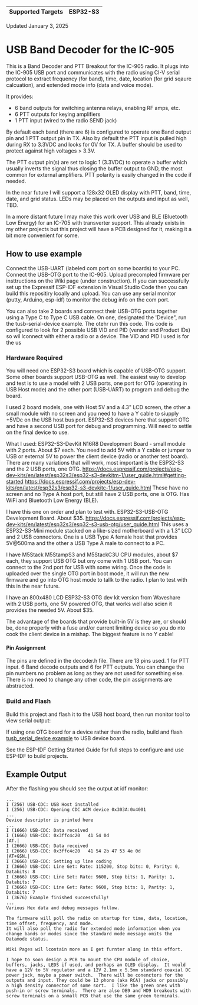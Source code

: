 | Supported Targets | ESP32-S3 |
| ----------------- | -------- |

Updated January 3, 2025

# USB Band Decoder for the IC-905

This is a Band Decoder and PTT Breakout for the IC-905 radio.  It plugs into the IC-905 USB port and communicates with the radio using CI-V serial protocol to extract frequency (for band), time, date, location (for grid sqaure calcuation), and extended mode info (data and voice mode).  

It provides:
* 6 band outputs for switching antenna relays, enabling RF amps, etc.
* 6 PTT outputs for keying amplifiers
* 1 PTT input (wired to the radio SEND jack)

By default each band (there are 6) is configured to operate one Band output pin and 1 PTT output pin in TX.  Also by default the PTT input is pulled high during RX to 3.3VDC and looks for 0V for TX.  A buffer should be used to protect against high voltages > 3.3V. 

The PTT output pin(s) are set to logic 1 (3.3VDC) to operate a buffer which usually inverts the signal thus closing the buffer output to GND, the most common for external amplifiers.  PTT polarity is easily changed in the code if needed.

In the near future I will support a 128x32 OLED display with PTT, band, time, date, and grid status.  LEDs may be placed on the outputs and input as well, TBD. 

In a more distant future I may make this work over USB and BLE (Bluetooth Low Energy) for an IC-705 with transverter support.  This already exists in my other projects but this project will have a PCB designed for it, making it a bit more convenient for some.

## How to use example

Connect the USB-UART (labeled com port on some boards) to your PC.  Connect the USB-OTG port to the IC-905.  Upload precompled firmware per insttructions on the Wiki page (under  construction).  If you can successfully set up the Expressif ESP-IDF extension in Visual Studio Code then you can build this repositiry lcoally and upload.  You can use any serial monitor (putty, Arduino, esp-idf) to monitor the debug info on the com port.  

You can also take 2 boards and connect their USB-OTG ports together using a Type C to Type C USB cable.  On one, designated the 'Device", run the tusb-serial-device example.  The otehr run this code.  Ths code is configured to look for 2 possible USB VID and PID (vendor and Product IDs) so wil lconnect with either a radio or a device.  The VID and PID I used is for the us

### Hardware Required

You will need one ESP32-S3 board which is capable of USB-OTG support.  Some other boards support USB-OTG as well. The easiest way to develop and test is to use a model with 2 USB ports, one port for OTG (operating in USB Host mode) and the other port (USB-UART) to program and debug the board.

I used 2 board models, one with Host 5V and a 4.3" LCD screen, the other a small module with no screen and you need to have a Y cable to siupply +5VDc on the USB host bus port.  ESP32-S3 devices here that support OTG and have a second USB port for debug and programming.  Will need to settle on the final device to use.

What I used:
ESP32-S3-DevKit N16R8 Development Board - small module with 2 ports. About $7 each.  You need to add 5V with a Y cable or jumper to USB or external 5V to power the client device (radio or another test board).  There are many variations that will work, most important is the ESP32-S3 and the 2 USB ports, one OTG.
https://docs.espressif.com/projects/esp-dev-kits/en/latest/esp32s3/esp32-s3-devkitm-1/user_guide.html#getting-started
https://docs.espressif.com/projects/esp-dev-kits/en/latest/esp32s3/esp32-s3-devkitc-1/user_guide.html
These have no screen and no Type A host port, but still have 2 USB ports, one is OTG.  Has WiFi and Bluetooth Low Energy (BLE).

I have this one on order and plan to test with.  ESP32-S3-USB-OTG Development Board.  About $35.
https://docs.espressif.com/projects/esp-dev-kits/en/latest/esp32s3/esp32-s3-usb-otg/user_guide.html
This uses a ESP32-S3-Mini module stacked on a like-sized motherboard with a 1.3” LCD and 2 USB connectors. One is a USB Type A female host that provides 5V@500ma and the other a USB Type A male to connect to a PC.

I have M5Stack M5StampS3 and M5StackC3U CPU modules, about $7 each, they support USB OTG but ony come with 1 USB port. You can connect to the 2nd port for USB with some wiring.  Once the code is uploaded over the single OTG port in boot mode, it will run the new firmware and go into OTG host mode to tallk to the radio.  I plan to test with this in the near future.

I have an 800x480 LCD ESP32-S3 OTG dev kit version from Waveshare with 2 USB ports, one 5V powered OTG, that works well also scien it provides the needed 5V.  About $35.

The advantage of the boards that provide built-in 5V is they are, or should be, done properly with a fuse and/or current limiting device so you do nto cook the client device in a mishap.  The biggest feature is no Y cable!


#### Pin Assignment

The pins are defined in the decoder.h file. There are 13 pins used.  1 for PTT input.  6 Band decode outputs and 6 for PTT outputs.  You can change the pin numbers no problem as long as they are not used for something else. There is no need to change any other code, the pin assignments are abstracted.


### Build and Flash

Build this project and flash it to the USB host board, then run monitor tool to view serial output:

If using one OTG board for a device rather than the radio, build and flash [tusb_serial_device example](../../../device/tusb_serial_device) to USB device board.

See the ESP-IDF Getting Started Guide for full steps to configure and use ESP-IDF to build projects.

## Example Output

After the flashing you should see the output at idf monitor:

```
...
I (256) USB-CDC: USB Host installed
I (256) USB-CDC: Opening CDC ACM device 0x303A:0x4001
...
Device descriptor is printed here
...
I (1666) USB-CDC: Data received
I (1666) USB-CDC: 0x3ffc4c20   41 54 0d                                          |AT.|
I (2666) USB-CDC: Data received
I (2666) USB-CDC: 0x3ffc4c20   41 54 2b 47 53 4e 0d                              |AT+GSN.|
I (3666) USB-CDC: Setting up line coding
I (3666) USB-CDC: Line Get: Rate: 115200, Stop bits: 0, Parity: 0, Databits: 8
I (3666) USB-CDC: Line Set: Rate: 9600, Stop bits: 1, Parity: 1, Databits: 7
I (3666) USB-CDC: Line Get: Rate: 9600, Stop bits: 1, Parity: 1, Databits: 7
I (3676) Example finished successfully!
...
Various Hex data and debug messages follow.  

The firmware will poll the radio on startup for time, data, location, time offset, frequency, and mode.
It will also poll the radio for extended mode information when you change bands or modes since the standard mode message omits the Datamode status.

Wiki Pages wil lcontain more as I get furnter along in this effort.

I hope to soon design a PCB to mount the CPU module of choice, buffers, jacks, LEDS if used, and perhaps an OLED display.  It would have a 12V to 5V regulator and a 12V 2.1mm x 5.5mm standard coaxial DC power jack, maybe a power switch.  There will be conenctors for the outputs and input. They could be 13 phono (aka RCA) jacks or possibly a high density connector of some sort.  I like the green ones with push-in or screw terminals.  There are also DB9 and HD9 breakouts with screw terminals on a snmall PCB that use the same green terminals.